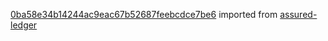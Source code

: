 [0ba58e34b14244ac9eac67b52687feebcdce7be6](https://github.com/insolar/assured-ledger/commit/0ba58e34b14244ac9eac67b52687feebcdce7be6) imported from [assured-ledger](https://github.com/insolar/assured-ledger)
